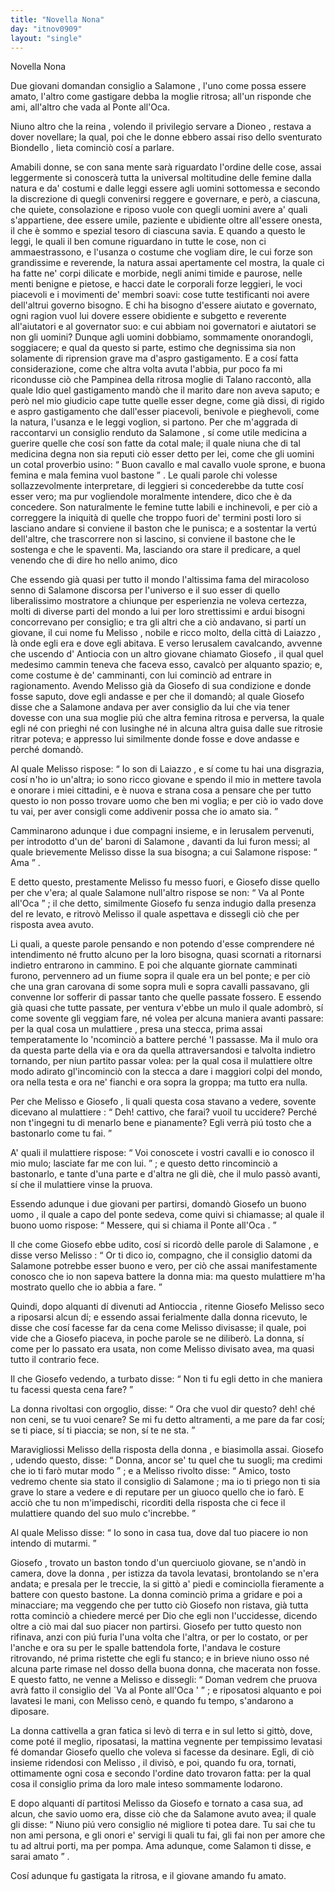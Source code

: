 ```yaml
---
title: "Novella Nona"
day: "itnov0909"
layout: "single"
---
```

<html>
 <head>
 </head>
 <body>
  <div id="nov0909" type="novella" who="emilia">
   <head>
    Novella Nona
   </head>
   <argument>
    <p>
     <milestone id="p09090001"/>
     Due giovani domandan consiglio a
     <name persref="salomone" type="person">
      Salamone
     </name>
     , l'uno come possa essere amato, l'altro come gastigare debba la moglie ritrosa; all'un risponde che ami, all'altro che vada al
     <name placeref="ponteoca" type="place">
      Ponte all'Oca.
     </name>
    </p>
   </argument>
   <div3 type="commentary" who="author">
    <p>
     <milestone id="p09090002"/>
     Niuno altro che
     <name persref="emilia" type="person">
      la reina
     </name>
     , volendo il privilegio servare a
     <name persref="dioneo" type="person">
      Dioneo
     </name>
     , restava a dover novellare; la qual, poi che le donne ebbero assai riso dello sventurato
     <name persref="biondello" type="person">
      Biondello
     </name>
     , lieta cominci&ograve; cos&iacute; a parlare.
    </p>
   </div3>
   <div3 type="commentary" who="emilia">
    <p>
     <milestone id="p09090003"/>
     Amabili donne, se con sana mente sar&agrave; riguardato l'ordine delle cose, assai leggermente si conoscer&agrave; tutta la universal moltitudine delle femine dalla natura e da' costumi e dalle leggi essere agli uomini sottomessa e secondo la discrezione di quegli convenirsi reggere e governare, e per&ograve;, a ciascuna, che quiete, consolazione e riposo vuole con quegli uomini avere a' quali s'appartiene, dee essere umile, paziente e ubidiente oltre all'essere onesta, il che &egrave; sommo e spezial tesoro di ciascuna savia.
     <milestone id="p09090004"/>
     E quando a questo le leggi, le quali il ben comune riguardano in tutte le cose, non ci ammaestrassono, e l'usanza o costume che vogliam dire, le cui forze son grandissime e reverende, la natura assai apertamente cel mostra, la quale ci ha fatte ne' corpi dilicate e morbide, negli animi timide e paurose, nelle menti benigne e pietose, e hacci date le corporali forze leggieri, le voci piacevoli e i movimenti de' membri soavi: cose tutte testificanti noi avere dell'altrui governo bisogno.
     <milestone id="p09090005"/>
     E chi ha bisogno d'essere aiutato e governato, ogni ragion vuol lui dovere essere obidiente e subgetto e reverente all'aiutatori e al governator suo: e cui abbiam noi governatori e aiutatori se non gli uomini? Dunque agli uomini dobbiamo, sommamente onorandogli, soggiacere; e qual da questo si parte, estimo che degnissima sia non solamente di riprension grave ma d'aspro gastigamento.
     <milestone id="p09090006"/>
     E a cos&iacute; fatta considerazione, come che altra volta avuta l'abbia, pur poco fa mi ricondusse ci&ograve; che
     <name persref="pampinea" type="person">
      Pampinea
     </name>
     della ritrosa moglie di
     <name persref="talano" type="person">
      Talano
     </name>
     raccont&ograve;, alla quale Idio quel gastigamento mand&ograve; che il marito dare non aveva saputo; e per&ograve; nel mio giudicio cape tutte quelle esser degne, come gi&agrave; dissi, di rigido e aspro gastigamento che dall'esser piacevoli, benivole e pieghevoli, come la natura, l'usanza e le leggi voglion, si partono.
     <milestone id="p09090007"/>
     Per che m'aggrada di raccontarvi un consiglio renduto da
     <name persref="salomone" type="person">
      Salamone
     </name>
     , s&iacute; come utile medicina a guerire quelle che cos&iacute; son fatte da cotal male; il quale niuna che di tal medicina degna non sia reputi ci&ograve; esser detto per lei, come che gli uomini un cotal proverbio usino:
     <q direct="unspecified" type="proverb">
      Buon cavallo e mal cavallo vuole sprone, e buona femina e mala femina vuol bastone
     </q>
     .
     <milestone id="p09090008"/>
     Le quali parole chi volesse sollazzevolmente interpretare, di leggieri si concederebbe da tutte cos&iacute; esser vero; ma pur vogliendole moralmente intendere, dico che &egrave; da concedere.
     <milestone id="p09090009"/>
     Son naturalmente le femine tutte labili e inchinevoli, e per ci&ograve; a correggere la iniquit&agrave; di quelle che troppo fuori de' termini posti loro si lasciano andare si conviene il baston che le punisca; e a sostentar la vert&uacute; dell'altre, che trascorrere non si lascino, si conviene il bastone che le sostenga e che le spaventi. Ma, lasciando ora stare il predicare, a quel venendo che di dire ho nello animo, dico
    </p>
   </div3>
   <p>
    <milestone id="p09090010"/>
    Che essendo gi&agrave; quasi per tutto il mondo l'altissima fama del miracoloso senno di
    <name persref="salomone" type="person">
     Salamone
    </name>
    discorsa per l'universo e il suo esser di quello liberalissimo mostratore a chiunque per esperienzia ne voleva certezza, molti di diverse parti del mondo a lui per loro strettissimi e ardui bisogni concorrevano per consiglio; e tra gli altri che a ci&ograve; andavano, si part&iacute; un giovane, il cui nome fu
    <name persref="melisso" type="person">
     Melisso
    </name>
    , nobile e ricco molto, della citt&agrave; di
    <name placeref="laiazzo" type="place">
     Laiazzo
    </name>
    , l&agrave; onde egli era e dove egli abitava.
    <milestone id="p09090011"/>
    E verso
    <name placeref="gerusalemme" type="place">
     Ierusalem
    </name>
    cavalcando, avvenne che uscendo d'
    <name placeref="antiochia" type="place">
     Antiocia
    </name>
    con un altro giovane chiamato
    <name persref="giosefo" type="person">
     Giosefo
    </name>
    , il qual quel medesimo cammin teneva che faceva esso, cavalc&ograve; per alquanto spazio; e, come costume &egrave; de' camminanti, con lui cominci&ograve; ad entrare in ragionamento.
    <milestone id="p09090012"/>
    Avendo
    <name persref="melisso" type="person">
     Melisso
    </name>
    gi&agrave; da
    <name persref="giosefo" type="person">
     Giosefo
    </name>
    di sua condizione e donde fosse saputo, dove egli andasse e per che il domand&ograve;; al quale
    <name persref="giosefo" type="person">
     Giosefo
    </name>
    disse che a
    <name persref="salomone" type="person">
     Salamone
    </name>
    andava per aver consiglio da lui che via tener dovesse con una sua moglie pi&uacute; che altra femina ritrosa e perversa, la quale egli n&eacute; con prieghi n&eacute; con lusinghe n&eacute; in alcuna altra guisa dalle sue ritrosie ritrar poteva; e appresso lui similmente donde fosse e dove andasse e perch&eacute; domand&ograve;.
   </p>
   <p>
    <milestone id="p09090013"/>
    Al quale
    <name persref="melisso" type="person">
     Melisso
    </name>
    rispose:
    <q direct="unspecified" who="melisso">
     Io son di
     <name placeref="laiazzo" type="place">
      Laiazzo
     </name>
     , e s&iacute; come tu hai una disgrazia, cos&iacute; n'ho io un'altra; io sono ricco giovane e spendo il mio in mettere tavola e onorare i miei cittadini, e &egrave; nuova e strana cosa a pensare che per tutto questo io non posso trovare uomo che ben mi voglia; e per ci&ograve; io vado dove tu vai, per aver consigli come addivenir possa che io amato sia.
    </q>
   </p>
   <p>
    <milestone id="p09090014"/>
    Camminarono adunque i due compagni insieme, e in
    <name placeref="gerusalemme" type="place">
     Ierusalem
    </name>
    pervenuti, per introdotto d'un de' baroni di
    <name persref="salomone" type="person">
     Salamone
    </name>
    , davanti da lui furon messi; al quale brievemente
    <name persref="melisso" type="person">
     Melisso
    </name>
    disse la sua bisogna; a cui
    <name persref="salomone" type="person">
     Salamone
    </name>
    rispose:
    <q direct="unspecified" who="salomone">
     Ama
    </q>
    .
   </p>
   <p>
    <milestone id="p09090015"/>
    E detto questo, prestamente
    <name persref="melisso" type="person">
     Melisso
    </name>
    fu messo fuori, e
    <name persref="giosefo" type="person">
     Giosefo
    </name>
    disse quello per che v'era; al quale
    <name persref="salomone" type="person">
     Salamone
    </name>
    null'altro rispose se non:
    <q direct="unspecified" who="salomone">
     Va al
     <name placeref="ponteoca" type="place">
      Ponte all'Oca
     </name>
    </q>
    ; il che detto, similmente
    <name persref="giosefo" type="person">
     Giosefo
    </name>
    fu senza indugio dalla presenza del re levato, e ritrov&ograve;
    <name persref="melisso" type="person">
     Melisso
    </name>
    il quale aspettava e dissegli ci&ograve; che per risposta avea avuto.
   </p>
   <p>
    <milestone id="p09090016"/>
    Li quali, a queste parole pensando e non potendo d'esse comprendere n&eacute; intendimento n&eacute; frutto alcuno per la loro bisogna, quasi scornati a ritornarsi indietro entrarono in cammino. E poi che alquante giornate camminati furono, pervennero ad un fiume sopra il quale era un bel ponte; e per ci&ograve; che una gran carovana di some sopra muli e sopra cavalli passavano, gli convenne lor sofferir di passar tanto che quelle passate fossero.
    <milestone id="p09090017"/>
    E essendo gi&agrave; quasi che tutte passate, per ventura v'ebbe un mulo il quale adombr&ograve;, s&iacute; come sovente gli veggiam fare, n&eacute; volea per alcuna maniera avanti passare: per la qual cosa un
    <name persref="mulattiere-0909" type="person">
     mulattiere
    </name>
    , presa una stecca, prima assai temperatamente lo 'ncominci&ograve; a battere perch&eacute; 'l passasse.
    <milestone id="p09090018"/>
    Ma il mulo ora da questa parte della via e ora da quella attraversandosi e talvolta indietro tornando, per niun partito passar volea: per la qual cosa il mulattiere oltre modo adirato gl'incominci&ograve; con la stecca a dare i maggiori colpi del mondo, ora nella testa e ora ne' fianchi e ora sopra la groppa; ma tutto era nulla.
   </p>
   <p>
    <milestone id="p09090019"/>
    Per che
    <name persref="melisso" type="person">
     Melisso
    </name>
    e
    <name persref="giosefo" type="person">
     Giosefo
    </name>
    , li quali questa cosa stavano a vedere, sovente dicevano al
    <name persref="mulattiere-0909" type="person">
     mulattiere
    </name>
    :
    <q direct="unspecified" who="melisso giosefo">
     Deh! cattivo, che farai? vuoil tu uccidere? Perch&eacute; non t'ingegni tu di menarlo bene e pianamente? Egli verr&agrave; pi&uacute; tosto che a bastonarlo come tu fai.
    </q>
   </p>
   <p>
    <milestone id="p09090020"/>
    A' quali il
    <name persref="mulattiere-0909" type="person">
     mulattiere
    </name>
    rispose:
    <q direct="unspecified" who="mulattiere-0909">
     Voi conoscete i vostri cavalli e io conosco il mio mulo; lasciate far me con lui.
    </q>
    ; e questo detto rincominci&ograve; a bastonarlo, e tante d'una parte e d'altra ne gli di&egrave;, che il mulo pass&ograve; avanti, s&iacute; che il
    <name persref="mulattiere-0909" type="person">
     mulattiere
    </name>
    vinse la pruova.
   </p>
   <p>
    <milestone id="p09090021"/>
    Essendo adunque i due giovani per partirsi, domand&ograve;
    <name persref="giosefo" type="person">
     Giosefo
    </name>
    un
    <name persref="uomo-0909" type="person">
     buono uomo
    </name>
    , il quale a capo del ponte sedeva, come quivi si chiamasse; al quale il buono uomo rispose:
    <q direct="unspecified" who="uomo-0909">
     Messere, qui si chiama il
     <name placeref="ponteoca" type="place">
      Ponte all'Oca
     </name>
     .
    </q>
   </p>
   <p>
    <milestone id="p09090022"/>
    Il che come
    <name persref="giosefo" type="person">
     Giosefo
    </name>
    ebbe udito, cos&iacute; si ricord&ograve; delle parole di
    <name persref="salomone" type="person">
     Salamone
    </name>
    , e disse verso
    <name persref="melisso" type="person">
     Melisso
    </name>
    :
    <q direct="unspecified" who="giosefo">
     Or ti dico io, compagno, che il consiglio datomi da
     <name persref="salomone" type="person">
      Salamone
     </name>
     potrebbe esser buono e vero, per ci&ograve; che assai manifestamente conosco che io non sapeva battere la donna mia: ma questo
     <name persref="mulattiere-0909" type="person">
      mulattiere
     </name>
     m'ha mostrato quello che io abbia a fare.
    </q>
   </p>
   <p>
    <milestone id="p09090023"/>
    Quindi, dopo alquanti d&iacute; divenuti ad
    <name placeref="antiochia" type="place">
     Antioccia
    </name>
    , ritenne
    <name persref="giosefo" type="person">
     Giosefo
    </name>
    <name persref="melisso" type="person">
     Melisso
    </name>
    seco a riposarsi alcun d&iacute;; e essendo assai ferialmente dalla
    <name persref="donna-0909" type="person">
     donna
    </name>
    ricevuto, le disse che cos&iacute; facesse far da cena come
    <name persref="melisso" type="person">
     Melisso
    </name>
    divisasse; il quale, poi vide che a
    <name persref="giosefo" type="person">
     Giosefo
    </name>
    piaceva, in poche parole se ne diliber&ograve;. La donna, s&iacute; come per lo passato era usata, non come
    <name persref="melisso" type="person">
     Melisso
    </name>
    divisato avea, ma quasi tutto il contrario fece.
   </p>
   <p>
    <milestone id="p09090024"/>
    Il che
    <name persref="giosefo" type="person">
     Giosefo
    </name>
    vedendo, a turbato disse:
    <q direct="unspecified" who="giosefo">
     Non ti fu egli detto in che maniera tu facessi questa cena fare?
    </q>
   </p>
   <p>
    <milestone id="p09090025"/>
    La
    <name persref="donna-0909" type="person">
     donna
    </name>
    rivoltasi con orgoglio, disse:
    <q direct="unspecified" who="donna-0909">
     Ora che vuol dir questo? deh! ch&eacute; non ceni, se tu vuoi cenare? Se mi fu detto altramenti, a me pare da far cos&iacute;; se ti piace, s&iacute; ti piaccia; se non, s&iacute; te ne sta.
    </q>
   </p>
   <p>
    <milestone id="p09090026"/>
    Maravigliossi
    <name persref="melisso" type="person">
     Melisso
    </name>
    della risposta della
    <name persref="donna-0909" type="person">
     donna
    </name>
    , e biasimolla assai.
    <name persref="giosefo" type="person">
     Giosefo
    </name>
    , udendo questo, disse:
    <q direct="unspecified" who="giosefo">
     Donna, ancor se' tu quel che tu suogli; ma credimi che io ti far&ograve; mutar modo
    </q>
    ; e a
    <name persref="melisso" type="person">
     Melisso
    </name>
    rivolto disse:
    <q direct="unspecified" who="giosefo">
     Amico, tosto vedremo chente sia stato il consiglio di
     <name persref="salomone" type="person">
      Salamone
     </name>
     ; ma io ti priego non ti sia grave lo stare a vedere e di reputare per un giuoco quello che io far&ograve;. E acci&ograve; che tu non m'impedischi, ricorditi della risposta che ci fece il
     <name persref="mulattiere-0909" type="person">
      mulattiere
     </name>
     quando del suo mulo c'increbbe.
    </q>
   </p>
   <p>
    <milestone id="p09090027"/>
    Al quale
    <name persref="melisso" type="person">
     Melisso
    </name>
    disse:
    <q direct="unspecified" who="melisso">
     Io sono in casa tua, dove dal tuo piacere io non intendo di mutarmi.
    </q>
   </p>
   <p>
    <milestone id="p09090028"/>
    <name persref="giosefo" type="person">
     Giosefo
    </name>
    , trovato un baston tondo d'un querciuolo giovane, se n'and&ograve; in camera, dove la
    <name persref="donna-0909" type="person">
     donna
    </name>
    , per istizza da tavola levatasi, brontolando se n'era andata; e presala per le treccie, la si gitt&ograve; a' piedi e cominciolla fieramente a battere con questo bastone.
    <milestone id="p09090029"/>
    La donna cominci&ograve; prima a gridare e poi a minacciare; ma veggendo che per tutto ci&ograve;
    <name persref="giosefo" type="person">
     Giosefo
    </name>
    non ristava, gi&agrave; tutta rotta cominci&ograve; a chiedere merc&eacute; per Dio che egli non l'uccidesse, dicendo oltre a ci&ograve; mai dal suo piacer non partirsi.
    <milestone id="p09090030"/>
    <name persref="giosefo" type="person">
     Giosefo
    </name>
    per tutto questo non rifinava, anzi con pi&uacute; furia l'una volta che l'altra, or per lo costato, or per l'anche e ora su per le spalle battendola forte, l'andava le costure ritrovando, n&eacute; prima ristette che egli fu stanco; e in brieve niuno osso n&eacute; alcuna parte rimase nel dosso della buona donna, che macerata non fosse.
    <milestone id="p09090031"/>
    E questo fatto, ne venne a
    <name persref="melisso" type="person">
     Melisso
    </name>
    e dissegli:
    <q direct="unspecified" who="giosefo">
     Doman vedrem che pruova avr&agrave; fatto il consiglio del `Va al
     <name placeref="ponteoca" type="place">
      Ponte all'Oca
     </name>
     '
    </q>
    ; e riposatosi alquanto e poi lavatesi le mani, con
    <name persref="melisso" type="person">
     Melisso
    </name>
    cen&ograve;, e quando fu tempo, s'andarono a diposare.
   </p>
   <p>
    <milestone id="p09090032"/>
    La donna cattivella a gran fatica si lev&ograve; di terra e in sul letto si gitt&ograve;, dove, come pot&eacute; il meglio, riposatasi, la mattina vegnente per tempissimo levatasi f&eacute; domandar
    <name persref="giosefo" type="person">
     Giosefo
    </name>
    quello che voleva si facesse da desinare.
    <milestone id="p09090033"/>
    Egli, di ci&ograve; insieme ridendosi con
    <name persref="melisso" type="person">
     Melisso
    </name>
    , il divis&ograve;, e poi, quando fu ora, tornati, ottimamente ogni cosa e secondo l'ordine dato trovaron fatta: per la qual cosa il consiglio prima da loro male inteso sommamente lodarono.
   </p>
   <p>
    <milestone id="p09090034"/>
    E dopo alquanti d&iacute; partitosi
    <name persref="melisso" type="person">
     Melisso
    </name>
    da
    <name persref="giosefo" type="person">
     Giosefo
    </name>
    e tornato a casa sua, ad alcun, che
    <name persref="savio-0909" type="person">
     savio uomo
    </name>
    era, disse ci&ograve; che da
    <name persref="salomone" type="person">
     Salamone
    </name>
    avuto avea; il quale gli disse:
    <q direct="unspecified" who="savio-0909">
     Niuno pi&uacute; vero consiglio n&eacute; migliore ti potea dare. Tu sai che tu non ami persona, e gli onori e' servigi li quali tu fai, gli fai non per amore che tu ad altrui porti, ma per pompa. Ama adunque, come
     <name persref="salomone" type="person">
      Salamon
     </name>
     ti disse, e sarai amato
    </q>
    .
   </p>
   <p>
    <milestone id="p09090035"/>
    Cos&iacute; adunque fu gastigata la ritrosa, e il giovane amando fu amato.
   </p>
  </div>
 </body>
</html>